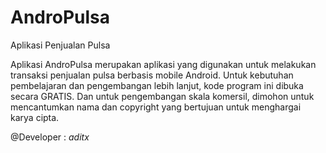 AndroPulsa
==========

Aplikasi Penjualan Pulsa

Aplikasi AndroPulsa merupakan aplikasi yang digunakan untuk melakukan transaksi penjualan pulsa berbasis mobile Android.
Untuk kebutuhan pembelajaran dan pengembangan lebih lanjut, kode program ini dibuka secara GRATIS. Dan untuk pengembangan skala komersil, dimohon untuk mencantumkan nama dan copyright yang bertujuan untuk menghargai karya cipta.


@Developer : <i>aditx</i>
